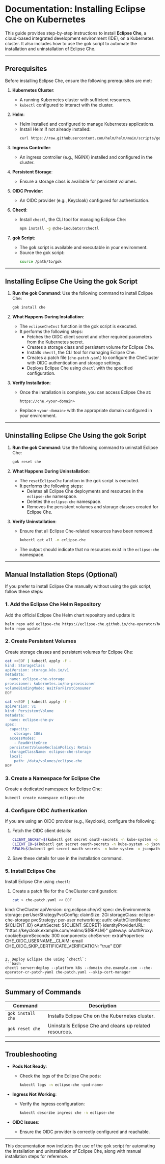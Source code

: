 # **Documentation: Installing Eclipse Che on Kubernetes**

This guide provides step-by-step instructions to install **Eclipse Che**, a cloud-based integrated development environment (IDE), on a Kubernetes cluster. It also includes how to use the gok script to automate the installation and uninstallation of Eclipse Che.

---

## **Prerequisites**
Before installing Eclipse Che, ensure the following prerequisites are met:

1. **Kubernetes Cluster**:
   - A running Kubernetes cluster with sufficient resources.
   - `kubectl` configured to interact with the cluster.

2. **Helm**:
   - Helm installed and configured to manage Kubernetes applications.
   - Install Helm if not already installed:
     ```bash
     curl https://raw.githubusercontent.com/helm/helm/main/scripts/get-helm-3 | bash
     ```

3. **Ingress Controller**:
   - An ingress controller (e.g., NGINX) installed and configured in the cluster.

4. **Persistent Storage**:
   - Ensure a storage class is available for persistent volumes.

5. **OIDC Provider**:
   - An OIDC provider (e.g., Keycloak) configured for authentication.

6. **Chectl**:
   - Install `chectl`, the CLI tool for managing Eclipse Che:
     ```bash
     npm install -g @che-incubator/chectl
     ```

7. **gok Script**:
   - The gok script is available and executable in your environment.
   - Source the gok script:
     ```bash
     source /path/to/gok
     ```

---

## **Installing Eclipse Che Using the gok Script**

1. **Run the gok Command**:
   Use the following command to install Eclipse Che:
   ```bash
   gok install che
   ```

2. **What Happens During Installation**:
   - The `eclipseCheInst` function in the gok script is executed.
   - It performs the following steps:
     - Fetches the OIDC client secret and other required parameters from the Kubernetes secret.
     - Creates a storage class and persistent volume for Eclipse Che.
     - Installs `chectl`, the CLI tool for managing Eclipse Che.
     - Creates a patch file (`che-patch.yaml`) to configure the CheCluster with OIDC authentication and storage settings.
     - Deploys Eclipse Che using `chectl` with the specified configuration.

3. **Verify Installation**:
   - Once the installation is complete, you can access Eclipse Che at:
     ```plaintext
     https://che.<your-domain>
     ```
   - Replace `<your-domain>` with the appropriate domain configured in your environment.

---

## **Uninstalling Eclipse Che Using the gok Script**

1. **Run the gok Command**:
   Use the following command to uninstall Eclipse Che:
   ```bash
   gok reset che
   ```

2. **What Happens During Uninstallation**:
   - The `resetEclipseChe` function in the gok script is executed.
   - It performs the following steps:
     - Deletes all Eclipse Che deployments and resources in the `eclipse-che` namespace.
     - Deletes the `eclipse-che` namespace.
     - Removes the persistent volumes and storage classes created for Eclipse Che.

3. **Verify Uninstallation**:
   - Ensure that all Eclipse Che-related resources have been removed:
     ```bash
     kubectl get all -n eclipse-che
     ```
   - The output should indicate that no resources exist in the `eclipse-che` namespace.

---

## **Manual Installation Steps (Optional)**

If you prefer to install Eclipse Che manually without using the gok script, follow these steps:

### **1. Add the Eclipse Che Helm Repository**
Add the official Eclipse Che Helm chart repository and update it:
```bash
helm repo add eclipse-che https://eclipse-che.github.io/che-operator/helm/
helm repo update
```

### **2. Create Persistent Volumes**
Create storage classes and persistent volumes for Eclipse Che:
```bash
cat <<EOF | kubectl apply -f -
kind: StorageClass
apiVersion: storage.k8s.io/v1
metadata:
  name: eclipse-che-storage
provisioner: kubernetes.io/no-provisioner
volumeBindingMode: WaitForFirstConsumer
EOF

cat <<EOF | kubectl apply -f -
apiVersion: v1
kind: PersistentVolume
metadata:
  name: eclipse-che-pv
spec:
  capacity:
    storage: 10Gi
  accessModes:
    - ReadWriteOnce
  persistentVolumeReclaimPolicy: Retain
  storageClassName: eclipse-che-storage
  local:
    path: /data/volumes/eclipse-che
EOF
```

### **3. Create a Namespace for Eclipse Che**
Create a dedicated namespace for Eclipse Che:
```bash
kubectl create namespace eclipse-che
```

### **4. Configure OIDC Authentication**
If you are using an OIDC provider (e.g., Keycloak), configure the following:

1. Fetch the OIDC client details:
   ```bash
   CLIENT_SECRET=$(kubectl get secret oauth-secrets -n kube-system -o jsonpath="{['data']['OIDC_CLIENT_SECRET']}" | base64 --decode)
   CLIENT_ID=$(kubectl get secret oauth-secrets -n kube-system -o jsonpath="{['data']['OIDC_CLIENT_ID']}" | base64 --decode)
   REALM=$(kubectl get secret oauth-secrets -n kube-system -o jsonpath="{['data']['OAUTH_REALM']}" | base64 --decode)
   ```

2. Save these details for use in the installation command.

### **5. Install Eclipse Che**
Install Eclipse Che using `chectl`:

1. Create a patch file for the CheCluster configuration:
   ```bash
   cat > che-patch.yaml << EOF
kind: CheCluster
apiVersion: org.eclipse.che/v2
spec:
  devEnvironments:
    storage:
      perUserStrategyPvcConfig:
        claimSize: 2Gi
        storageClass: eclipse-che-storage
      pvcStrategy: per-user
  networking:
    auth:
      oAuthClientName: ${CLIENT_ID}
      oAuthSecret: ${CLIENT_SECRET}
      identityProviderURL: "https://keycloak.example.com/realms/${REALM}"
      gateway:
        oAuthProxy:
          cookieExpireSeconds: 300
  components:
    cheServer:
      extraProperties:
        CHE_OIDC_USERNAME__CLAIM: email
        CHE_OIDC_SKIP_CERTIFICATE_VERIFICATION: "true"
EOF
   ```

2. Deploy Eclipse Che using `chectl`:
   ```bash
   chectl server:deploy --platform k8s --domain che.example.com --che-operator-cr-patch-yaml che-patch.yaml --skip-cert-manager
   ```

---

## **Summary of Commands**

| **Command**                  | **Description**                                      |
|-------------------------------|-----------------------------------------------------|
| `gok install che`             | Installs Eclipse Che on the Kubernetes cluster.     |
| `gok reset che`               | Uninstalls Eclipse Che and cleans up related resources. |

---

## **Troubleshooting**
- **Pods Not Ready**:
  - Check the logs of the Eclipse Che pods:
    ```bash
    kubectl logs -n eclipse-che <pod-name>
    ```

- **Ingress Not Working**:
  - Verify the ingress configuration:
    ```bash
    kubectl describe ingress che -n eclipse-che
    ```

- **OIDC Issues**:
  - Ensure the OIDC provider is correctly configured and reachable.

---

This documentation now includes the use of the gok script for automating the installation and uninstallation of Eclipse Che, along with manual installation steps for reference.